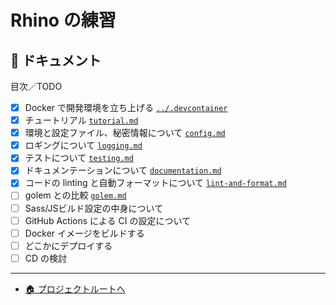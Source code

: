 # Rhino の練習

## 📗 ドキュメント

目次／TODO

- [x] Docker で開発環境を立ち上げる [`../.devcontainer`](../.devcontainer)
- [x] チュートリアル [`tutorial.md`](./tutorial.md)
- [x] 環境と設定ファイル、秘密情報について [`config.md`](./config.md)
- [x] ロギングについて [`logging.md`](./logging.md)
- [x] テストについて [`testing.md`](./testing.md)
- [x] ドキュメンテーションについて [`documentation.md`](documentation.md)
- [x] コードの linting と自動フォーマットについて [`lint-and-format.md`](lint-and-format.md)
- [ ] golem との比較 [`golem.md`](./golem.md)
- [ ] Sass/JSビルド設定の中身について
- [ ] GitHub Actions による CI の設定について
- [ ] Docker イメージをビルドする
- [ ] どこかにデプロイする
- [ ] CD の検討

---

- [🏠 プロジェクトルートへ](https://github.com/terashim/rhino-training)
